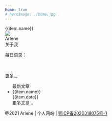 ```yaml
---
home: true
# heroImage: ./home.jpg
---
```

<div class="base">
 <div v-for="(item,index) in lists" class="item" :key="index" @click="goLink(item)">
   <i class="iconfont icon-style" :class="item.icon"></i>
    <div>{{item.name}}</div>
 </div>
</div>
<div class="part">
<div class="personal-part">
    <div class="person-info">
        <img class="avtor" src="/avtor.jpg"/>
        <!-- <div><Clock/></div> -->
        <div class="user-name">Arlene</div>
        <div class="user-detail">
          <div v-for="(item,index) in iconAbout" :key="index" >
          <a v-if="item.href" :href="item.href" class="iconfont person-icon" :class="item.icon"></a>
          <div v-else class="iconfont person-icon" :class="item.icon" slot="reference"  @mouseenter="item.isShowPopover = true"
            @mouseleave="item.isShowPopover = false" ></div>
            <el-popover  v-model="item.isShowPopover"
                placement="top-start"
                width="100"
                trigger="click"
             ><img :src="item.img"/>
         </el-popover>
          </div>
        </div>
        <div class="aboutMe">关于我</div>
    </div>
    <!--  day-motto -->
     <div class="person-info mt20">
      <p class="u-fontweight">每日语录：</p>
      <div class="lineH25" v-html="dayMessage"></div>
      <br>
      <br>
      <a href="/motto/2021/March/chapter1">更多...</a>
    </div>
 </div>
 <ul class="hot">
   <div class="hot-title">最新文章</div>
  <li v-for="(item,index) in newList" class="item" :key="index" @click="goLink(item)">
  <div>
    <a :href="item.link">{{item.name}}</a>
    <article-tag :tagType="item.tag"/>
  </div>
  <div class="date-info">{{item.date}}</div>
  </li>
  <div class="more"><a :href="moreUrl">更多文章...</a></div>
 </ul>
  <div class="clear"></div>

</div>
<div class="footer">@2021 Arlene | 个人网站 | <a href="https://beian.miit.gov.cn" target="_blank" class="beian">鄂ICP备2020018075号-1</a></div>

<script>
  import Clock from './clock'
 export default {
   components:{
     Clock,
   },
  data(){
    return {
      dayMessage:"我步入丛林<br>因为我希望生活有意义，<br>我希望活的深刻，<br>吸取生命中所有精华，<br>把非生命的一切都击溃。<br>以免当我生命终结，<br>发现自己从没活过。<br><br>----梭罗",
      iconAbout:[{name:'git',icon:'el-icon-my-github',href:'https://github.com/ArleneLiu001/onesugar-web',},
      // {name:'zhi',icon:'el-icon-my-zhifubao'},
      {name:'qq',icon:'el-icon-my-qq',img:'/qq.jpg'},
      {name:'wechat',icon:'el-icon-my-wechat',img:'/wechat.jpg'},
      {name:'email',icon:'el-icon-my-youxiang',href:"mailto:arleneliu001@163.com"}],
      lists:[{name:'js基础',link:'/tech/js/chapter1/',icon:'el-icon-my-js',},
      {name:'TypeScript',link:'/tech/ts/chapter1/',icon:'el-icon-my-tsx',},
      {name:'Vue3',link:'/tech/vueNext/chapter1/',icon:'el-icon-my-vuejs-line',},
      {name:'React',link:'/tech/react/chapter1/',icon:'el-icon-my-react',},
      {name:'博客',link:'/blog/chapter5',icon:'el-icon-my-bokeyuan',},],
      newList:[
        {name:'关于孩子玩游戏',link:'/edu/chapter1',date:'2021-04-21',tag:5},
        {name:'拖拽表格',link:'blog/chapter10',date:'2021-04-22',tag:1},
        {name:'使用vue开发插件',link:'/blog/chapter5',date:'2021-04-20',tag:1},
        {name:'uni-app项目打包合成App',link:'/blog/chapter3',date:'2021-04-20',tag:1},
        {name:'TypeScript',link:'/tech/ts/chapter1/',date:'2021-04-20',tag:1}
      ],
      moreUrl:'/tech/js/chapter1/'
    }
  },
  methods:{
    goLink(item){
      window.location.href = item.link
    }
  }
 }
</script>